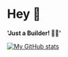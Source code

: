# Hey 👋

**'Just a Builder! 🤷‍♂️'**

[![My GitHub stats](https://github-readme-stats.vercel.app/api?username=mayfatebringme)](https://github.com/mayfatebringme/github-readme-stats)

<!--
**MayFateBringMe/MayFateBringMe** is a ✨ _special_ ✨ repository because its `README.md` (this file) appears on your GitHub profile.

Here are some ideas to get you started:

- 🔭 I’m currently working on ...
- 🌱 I’m currently learning ...
- 👯 I’m looking to collaborate on ...
- 🤔 I’m looking for help with ...
- 💬 Ask me about ...
- 📫 How to reach me: ...
- 😄 Pronouns: ...
- ⚡ Fun fact: ...
-->
